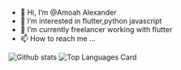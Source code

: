 - 👋 Hi, I’m @Amoah Alexander
- 👀 I’m interested in flutter,python javascript
- 🌱 I’m currently freelancer working with flutter
- 📫 How to reach me ...

<!---
Trinity6264/Trinity6264 is a ✨ special ✨ repository because its `README.md` (this file) appears on your GitHub profile.
You can click the Preview link to take a look at your changes.
--->

![Github stats](https://github-readme-stats.vercel.app/api?username=Trinity6264&theme=highcontrast&show_icons=true&count_private=true)
![Top Languages Card](https://github-readme-stats.vercel.app/api/top-langs/?username=Trinity6264)

